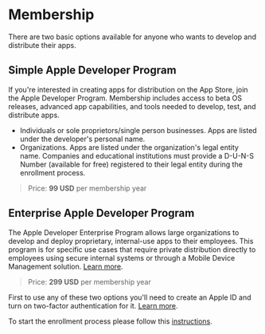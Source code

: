# Membership

There are two basic options available for anyone who wants to develop and distribute their apps.

## Simple Apple Developer Program
If you're interested in creating apps for distribution on the App Store, join the Apple Developer Program. Membership includes access to beta OS releases, advanced app capabilities, and tools needed to develop, test, and distribute apps.
* Individuals or sole proprietors/single person businesses. Apps are listed under the developer's personal name. 
* Organizations. Apps are listed under the organization's legal entity name. Companies and educational institutions must provide a D-U-N-S Number (available for free) registered to their legal entity during the enrollment process.

> Price: **99 USD** per membership year

## Enterprise Apple Developer Program
The Apple Developer Enterprise Program allows large organizations to develop and deploy proprietary, internal-use apps to their employees. This program is for specific use cases that require private distribution directly to employees using secure internal systems or through a Mobile Device Management solution. [Learn more](https://developer.apple.com/programs/enterprise/).

> Price: **299 USD** per membership year

First to use any of these two options you'll need to create an Apple ID and turn on two-factor authentication for it. [Learn more](https://developer.apple.com/support/enrollment/).

To start the enrollment process please follow this [instructions](https://developer.apple.com/programs/enroll/).
